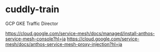 # cuddly-train
GCP GKE Traffic Director

https://cloud.google.com/service-mesh/docs/managed/install-anthos-service-mesh-console?hl=ja
https://cloud.google.com/service-mesh/docs/anthos-service-mesh-proxy-injection?hl=ja
